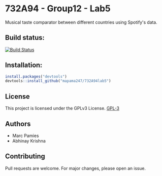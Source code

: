 # 732A94 - Group12 - Lab5

Musical taste comparator between different countries using Spotify's data.

## Build status:

[![Build 
Status](https://travis-ci.org/mapama247/732A94lab5.svg?branch=master)](https://travis-ci.org/mapama247/732A94lab5)

## Installation:

```R
install.packages("devtools")
devtools::install_github("mapama247/732A94lab5")
```
## License

This project is licensed under the GPLv3 License. [GPL-3](https://choosealicense.com/licenses/gpl-3.0/)

## Authors

- Marc Pamies
- Abhinay Krishna

## Contributing

Pull requests are welcome. For major changes, please open an issue.
